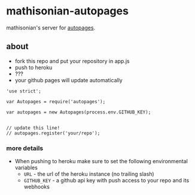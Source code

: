 mathisonian-autopages
============

mathisonian's server for [autopages](http://github.com/mathisonian/autopages).

## about

* fork this repo and put your repository in app.js
* push to heroku
* ???
* your github pages will update automatically

```
'use strict';

var Autopages = require('autopages');

var autopages = new Autopages(process.env.GITHUB_KEY);


// update this line!
// autopages.register('your/repo');

```


### more details

* When pushing to heroku make sure to set the following environmental variables
  * `URL` - the url of the heroku instance (no trailing slash)
  * `GITHUB_KEY` - a github api key with push access to your repo and its webhooks

